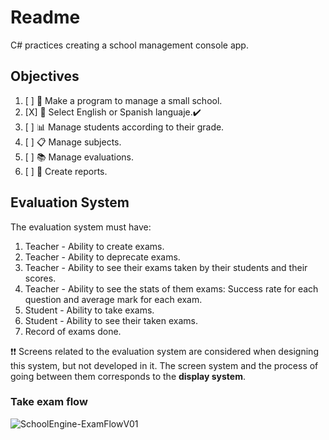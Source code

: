 # Readme

C# practices creating a school management console app.

## Objectives

1. [ ] 🏫 Make a program to manage a small school.
2. [X] 💬 Select English or Spanish languaje.✔️
3. [ ] 📊 Manage students according to their grade.
4. [ ] 📋 Manage subjects.
5. [ ] 📚 Manage evaluations.
6. [ ] 📃 Create reports.

## Evaluation System

The evaluation system must have:

1. Teacher - Ability to create exams.
2. Teacher - Ability to deprecate exams.
3. Teacher - Ability to see their exams taken by their students and their scores.
4. Teacher - Ability to see the stats of them exams: Success rate for each question and average mark for each exam.
3. Student - Ability to take exams.
4. Student - Ability to see their taken exams.
3. Record of exams done.

❗❗ Screens related to the evaluation system are considered when designing this system, but not developed in it. The screen system and the process of going between them corresponds to the **display system**.

### Take exam flow

![SchoolEngine-ExamFlowV01](https://user-images.githubusercontent.com/13227533/86599543-ab68e780-bf96-11ea-8dbc-6717e567b341.png)

